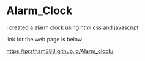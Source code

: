 # Alarm_Clock


i created a alarm clock using html css and javascript 

link for the web page is below

 https://pratham888.github.io/Alarm_clock/
